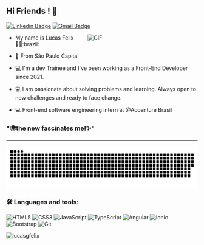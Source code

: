 ## Hi Friends ! 👋
[![Linkedin Badge](https://img.shields.io/badge/-Lucas_Felix-a100ff?style=flat-square&logo=Linkedin&logoColor=white&link=https://www.linkedin.com/in/lucas-felix-140680203/)](//www.linkedin.com/in/lucas-felix-140680203/) [![Gmail Badge](https://img.shields.io/badge/-lucas.felix0012@gmail.com-a100ff?style=flat-square&logo=Gmail&logoColor=white&link=mailto:lucas.felix0012@gmail.com)](:lucas.felix0012@gmail.com)

<img align="right" alt="GIF" src="https://octocat-generator-assets.githubusercontent.com/my-octocat-1623258622589.png" width="290px" />

- <p>My name is Lucas Felix 🙆‍♂️:brazil: </p>
- <p>📍 From São Paulo Capital</p>
- <p>💻 I'm a dev Trainee and I've been working as a Front-End Developer since 2021.</p>
- <p>💻 I am passionate about solving problems and learning. Always open to new challenges and ready to face change.</p>
- <p>💻 Front-end software engineering intern at @Accenture Brasil</p>


### **"🌍the new fascinates me!✨"**
***
![Snake animation](https://github.com/lucasgfelix/lucasgfelix/blob/output/github-contribution-grid-snake.svg)
  
<h3 align="left">🛠 Languages and tools:</h3>

![HTML5](https://img.shields.io/badge/-HTML5-E34F26?style=flat-square&logo=html5&logoColor=white) ![CSS3](https://img.shields.io/badge/-CSS3-549FDE?style=flat-square&logo=css3&logoColor=white) ![JavaScript](https://img.shields.io/badge/-JavaScript-F7B93E?style=flat-square&logo=javascript&logoColor=fff) ![TypeScript](https://img.shields.io/badge/-TypeScript-3178C6?style=flat-square&logo=typescript&logoColor=fff) ![Angular](https://img.shields.io/badge/-Angular-BD002E?style=flat-square&logo=angular&logoColor=white)   ![Ionic](https://img.shields.io/badge/-Ionic-84AAF7?style=flat-square&logo=ionic&logoColor=white) ![Bootstrap](https://img.shields.io/badge/-Bootstrap-533B78?style=flat-square&logo=bootstrap&logoColor=white)  ![Git](https://img.shields.io/badge/-Git-F05032?style=flat-square&logo=git&logoColor=white)
  
<p align="left"> <img src="https://komarev.com/ghpvc/?username=lucasgfelix" alt="lucasgfelix" /> </p>
